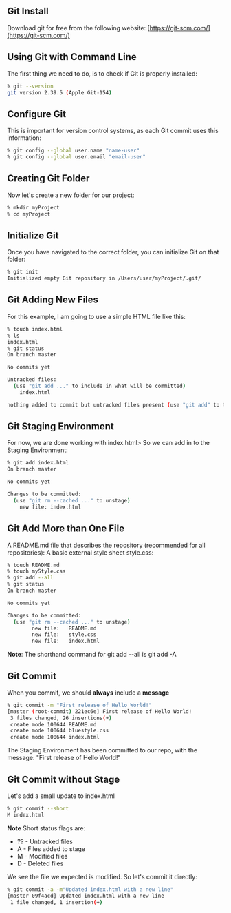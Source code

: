 ## Git Install
Download git for free from the following website: [https://git-scm.com/](https://git-scm.com/)
## Using Git with Command Line
The first thing we need to do, is to check if Git is properly installed:
```bash
% git --version
git version 2.39.5 (Apple Git-154)
```
## Configure Git
This is important for version control systems, as each Git commit uses this information:
```bash
% git config --global user.name "name-user"
% git config --global user.email "email-user"
```
## Creating Git Folder
Now let's create a new folder for our project:
```bash
% mkdir myProject
% cd myProject
```
## Initialize Git
Once you have navigated to the correct folder, you can initialize Git on that folder:
```bash
% git init
Initialized empty Git repository in /Users/user/myProject/.git/
```
## Git Adding New Files
For this example, I am going to use a simple HTML file like this:
```bash
% touch index.html
% ls
index.html
% git status
On branch master

No commits yet

Untracked files:
  (use "git add ..." to include in what will be committed)
    index.html

nothing added to commit but untracked files present (use "git add" to track)
```
## Git Staging Environment
For now, we are done working with index.html> So we can add in to the Staging Environment:
```bash
% git add index.html
On branch master

No commits yet

Changes to be committed:
  (use "git rm --cached ..." to unstage)
    new file: index.html
``` 
## Git Add More than One File
A README.md file that describes the repository (recommended for all repositories):
A basic external style sheet style.css:
```bash
% touch README.md
% touch myStyle.css
% git add --all
% git status
On branch master

No commits yet

Changes to be committed:
  (use "git rm --cached ..." to unstage)
        new file:   README.md
        new file:   style.css
        new file:   index.html
```
**Note**: The shorthand command for git add --all is git add -A
## Git Commit
When you commit, we should **always** include a **message**
```bash
% git commit -m "First release of Hello World!"
[master (root-commit) 221ec6e] First release of Hello World!
 3 files changed, 26 insertions(+)
 create mode 100644 README.md
 create mode 100644 bluestyle.css
 create mode 100644 index.html
 ```
 The Staging Environment has been committed to our repo, with the message:
"First release of Hello World!"
## Git Commit without Stage
Let's add a small update to index.html
```bash
% git commit --short
M index.html
```
**Note** Short status flags are:
* ?? - Untracked files
*  A - Files added to stage
*  M - Modified files
*  D - Deleted files

We see the file we expected is modified. So let's commit it directly:
```bash
% git commit -a -m"Updated index.html with a new line" 
[master 09f4acd] Updated index.html with a new line
 1 file changed, 1 insertion(+)
```
